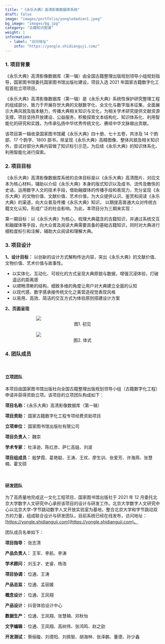 ```yaml
---
title: "《永乐大典》高清影像数据库系统"
draft: false
image: "images/portfolio/yongledadian1.jpeg"
bg_image: "images/bg.jpg"
category: "古籍知识图谱"
weight: 1
information:
  - label: "访问地址"
    info: "https://yongle.shidianguji.com/"
---
```


### 1. 项目背景

《永乐大典》高清影像数据库（第一辑）由全国古籍整理出版规划领导小组规划指导，国家图书馆委托国家图书馆出版社建设，项目入选 2021 年国家古籍数字化工程首批立项项目。

《永乐大典》高清影像数据库（第一辑）是《永乐大典》系统性保护研究整理工程的组成部分，致力于开展存世大典的文献数字化、全文化与数字版本征集，全面展示大典风貌及版本魅力，传播大典相关知识与文化，为相关学术研究提供文献资源支撑。项目坚持开放建设、公益服务，积极探索文本结构化、知识体系化、利用智能化的研究和实践，为传承弘扬中华优秀传统文化、赓续中华文脉做出贡献。

该项目第一辑收录国家图书馆藏《永乐大典》四十册、七十五卷，共涉及 14 个韵部、17 个韵字、1800 部书，除呈现《永乐大典》高精图像、整体风貌及相关知识外，尝试对部分大典内容做了知识标引示范，为后续《永乐大典》的知识体系化、利用智能化进行探索。

### 2. 项目目标

《永乐大典》高清影像数据库系统的总体目标是以《永乐大典》高清图片、对应文本为核心材料，辅助以介绍《永乐大典》本身的版式知识以及成书、流传及散佚的史话，运用数字人文的技术手段，借助融媒体的传播手段和表现力，充分呈现《永乐大典》的文物价值、文献价值、艺术价值，为大众提供认识、鉴赏和阅读《永乐大典》的渠道，向大众普及传播《永乐大典》知识， 以期提高普通大众对传统古籍文化认知，形成广泛的社会影响。为此，本项目分为三期来实现：

第一期目标：以《永乐大典》为核心，梳理大典蕴含的古籍知识，并通过系统交互和融媒体等手段，向大众普及阅读大典需要具备的基础古籍知识，同时对大典进行细粒度标引和注解，辅助大众阅读和理解大典。

### 3. 项目设计

**1、设计目标：** 以创新的设计方式解构传达内容，突出《永乐大典》的文献价值、文物价值、艺术价值与故事性。

- 以实体化、互动化、可视化的方式呈现大典原貌与数据，增强沉浸体验，打破遥远的距离感
- 以顺畅清晰的结构，细致多维的角度让用户对大典建立全面的认知
- 以现代感、数字感承接传统文化之美营造视觉表现风格
- 以易用、高效、简洁的交互方式为体验原则搭建设计方案

**2、页面呈现**

<img style="max-width:60%;display:block;margin:0 auto;" src="/images/portfolio/yongledadian1.jpeg" />

<center>图1. 初见</center>

<br/>

<img style="max-width:60%;display:block;margin:0 auto;" src="/images/portfolio/yongledadian2.jpeg" />

<center>图2. 体式</center>

### 4. 团队成员

<br />

#### 立项团队

本项目由国家图书馆出版社向全国古籍整理出版规划领导小组（古籍数字化工程）申请并获得资助立项。该项目的立项团队构成如下：

**项目名称：**《永乐大典》高清影像数据库（第一辑）

**项目资助：** 国家古籍数字化工程专项经费资助项目

**立项单位：** 国家图书馆出版社有限公司

**项目负责人：** 魏崇

**学术专家：** 杜泽逊、陈红彦、萨仁高娃、刘波

**项目组成员：** 殷梦霞、葛艳聪、王涛、王欢、廖生训、张爱芳、许海燕、张慧楠、霍文硕

<br />

#### 研发团队

为了高质量地完成这一文化工程项目，国家图书馆出版社于 2021 年 12 月委托北京大学数字人文研究中心承担该项目的设计与研发工作。北京大学数字人文研究中心以北京大学-字节跳动数字人文开放实验室为基地，整合北京大学和字节跳动双方的力量，组成联合设计与研发团队，目前系统已经在线发布，访问地址：[https://yongle.shidianguji.com](https://yongle.shidianguji.com)。

团队成员名单如下：

**项目指导：** 张志清

**产品负责人：** 王军、李航、李涛

**学术顾问：** 刘玉才、史睿、杨浩

**项目协调：** 位通、王涛

**产品总监：** 位通、孟丽媛

**概念设计：** 位通、王凤翔

**产品设计：** 抖音体验设计中心

**数据生产：** 位通、王凤翔、张慧楠、邓秋怡

**文字编辑：** 位通、王凤翔、高树伟、张鸿鸣、赵之劼

**开发测试：** 蔡俪璇、刘德阳、刘佩智、胡海林、张泽鹏、董德、孙少鑫
